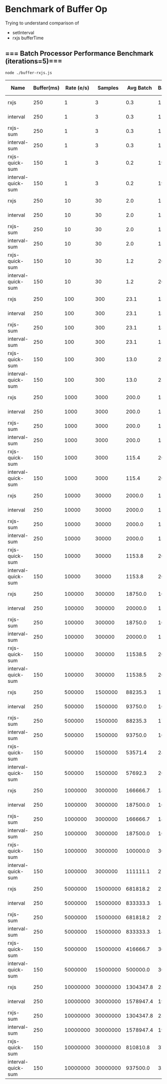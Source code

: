 
# Benchmark of Buffer Op

Trying to understand comparison of
- setInterval
- rxjs bufferTime


## === Batch Processor Performance Benchmark (iterations=5)=== 

```
node ./buffer-rxjs.js
```

| Name                   | Buffer(ms) | Rate (e/s) | Samples  | Avg Batch  | Batches | Items    | Time (ms±σ)     | CPU %(±σ) |
|-----------------------|------------|------------|----------|------------|----------|----------|-----------------|-----------|
| rxjs                   | 250        | 1          | 3        | 0.3        | 11       | 3        | 2003.8± 1.5    | 0.9±1.3   |
| interval               | 250        | 1          | 3        | 0.3        | 11       | 3        | 2003.5± 1.1    | 0.1±0.0   |
| rxjs-sum               | 250        | 1          | 3        | 0.3        | 11       | 3        | 2003.3± 0.8    | 0.2±0.0   |
| interval-sum           | 250        | 1          | 3        | 0.3        | 11       | 3        | 2003.7± 1.0    | 0.1±0.0   |
| rxjs-quick-sum         | 150        | 1          | 3        | 0.2        | 19       | 3        | 2105.3± 0.5    | 0.2±0.0   |
| interval-quick-sum     | 150        | 1          | 3        | 0.2        | 19       | 3        | 2104.7± 1.0    | 0.1±0.0   |
| rxjs                   | 250        | 10         | 30       | 2.0        | 15       | 30       | 3004.8± 1.5    | 0.3±0.0   |
| interval               | 250        | 10         | 30       | 2.0        | 15       | 30       | 3003.0± 1.5    | 0.2±0.0   |
| rxjs-sum               | 250        | 10         | 30       | 2.0        | 15       | 30       | 3003.7± 2.2    | 0.3±0.0   |
| interval-sum           | 250        | 10         | 30       | 2.0        | 15       | 30       | 3002.7± 1.1    | 0.4±0.3   |
| rxjs-quick-sum         | 150        | 10         | 30       | 1.2        | 26       | 30       | 3007.4± 1.4    | 0.3±0.0   |
| interval-quick-sum     | 150        | 10         | 30       | 1.2        | 26       | 30       | 3006.4± 1.4    | 0.2±0.0   |
| rxjs                   | 250        | 100        | 300      | 23.1       | 13       | 300      | 2502.9± 0.7    | 0.6±0.2   |
| interval               | 250        | 100        | 300      | 23.1       | 13       | 300      | 2502.4± 0.7    | 0.3±0.0   |
| rxjs-sum               | 250        | 100        | 300      | 23.1       | 13       | 300      | 2502.6± 0.6    | 0.4±0.2   |
| interval-sum           | 250        | 100        | 300      | 23.1       | 13       | 300      | 2502.2± 1.0    | 0.3±0.1   |
| rxjs-quick-sum         | 150        | 100        | 300      | 13.0       | 23       | 300      | 2554.7± 2.8    | 0.4±0.1   |
| interval-quick-sum     | 150        | 100        | 300      | 13.0       | 23       | 300      | 2552.8± 0.9    | 0.3±0.0   |
| rxjs                   | 250        | 1000       | 3000     | 200.0      | 15       | 3000     | 3003.5± 1.3    | 0.4±0.0   |
| interval               | 250        | 1000       | 3000     | 200.0      | 15       | 3000     | 3002.7± 1.4    | 0.3±0.0   |
| rxjs-sum               | 250        | 1000       | 3000     | 200.0      | 15       | 3000     | 3003.6± 1.5    | 0.4±0.0   |
| interval-sum           | 250        | 1000       | 3000     | 200.0      | 15       | 3000     | 3002.7± 1.7    | 0.2±0.0   |
| rxjs-quick-sum         | 150        | 1000       | 3000     | 115.4      | 26       | 3000     | 3006.0± 1.8    | 0.5±0.1   |
| interval-quick-sum     | 150        | 1000       | 3000     | 115.4      | 26       | 3000     | 3000.6± 0.9    | 0.3±0.0   |
| rxjs                   | 250        | 10000      | 30000    | 2000.0     | 15       | 30000    | 3003.7± 1.3    | 0.8±0.4   |
| interval               | 250        | 10000      | 30000    | 2000.0     | 15       | 30000    | 3002.3± 0.9    | 0.3±0.0   |
| rxjs-sum               | 250        | 10000      | 30000    | 2000.0     | 15       | 30000    | 3003.0± 1.7    | 0.7±0.2   |
| interval-sum           | 250        | 10000      | 30000    | 2000.0     | 15       | 30000    | 3001.4± 1.1    | 0.3±0.0   |
| rxjs-quick-sum         | 150        | 10000      | 30000    | 1153.8     | 26       | 30000    | 3004.8± 1.9    | 0.7±0.1   |
| interval-quick-sum     | 150        | 10000      | 30000    | 1153.8     | 26       | 30000    | 3003.4± 1.7    | 0.4±0.0   |
| rxjs                   | 250        | 100000     | 300000   | 18750.0    | 16       | 300000   | 3253.6± 0.8    | 3.1±0.4   |
| interval               | 250        | 100000     | 300000   | 20000.0    | 15       | 300000   | 3001.9± 0.6    | 0.9±0.2   |
| rxjs-sum               | 250        | 100000     | 300000   | 18750.0    | 16       | 300000   | 3256.2± 1.1    | 2.6±0.2   |
| interval-sum           | 250        | 100000     | 300000   | 20000.0    | 15       | 300000   | 3003.7± 1.7    | 0.9±0.1   |
| rxjs-quick-sum         | 150        | 100000     | 300000   | 11538.5    | 26       | 300000   | 3158.1± 2.3    | 2.5±0.1   |
| interval-quick-sum     | 150        | 100000     | 300000   | 11538.5    | 26       | 300000   | 3004.4± 1.9    | 0.5±0.0   |
| rxjs                   | 250        | 500000     | 1500000  | 88235.3    | 17       | 1500000  | 3504.4± 1.5    | 12.8±0.5  |
| interval               | 250        | 500000     | 1500000  | 93750.0    | 16       | 1500000  | 3253.9± 0.7    | 3.3±0.3   |
| rxjs-sum               | 250        | 500000     | 1500000  | 88235.3    | 17       | 1500000  | 3513.9± 5.3    | 13.0±0.6  |
| interval-sum           | 250        | 500000     | 1500000  | 93750.0    | 16       | 1500000  | 3253.9± 1.5    | 3.5±0.4   |
| rxjs-quick-sum         | 150        | 500000     | 1500000  | 53571.4    | 28       | 1500000  | 3315.0± 2.1    | 12.4±0.3  |
| interval-quick-sum     | 150        | 500000     | 1500000  | 57692.3    | 26       | 1500000  | 3154.8± 1.5    | 3.1±0.3   |
| rxjs                   | 250        | 1000000    | 3000000  | 166666.7   | 18       | 3000000  | 3762.5± 5.3    | 23.1±0.7  |
| interval               | 250        | 1000000    | 3000000  | 187500.0   | 16       | 3000000  | 3255.8± 1.9    | 6.5±0.3   |
| rxjs-sum               | 250        | 1000000    | 3000000  | 166666.7   | 18       | 3000000  | 3770.0± 3.6    | 22.8±0.2  |
| interval-sum           | 250        | 1000000    | 3000000  | 187500.0   | 16       | 3000000  | 3256.8± 1.4    | 6.9±0.3   |
| rxjs-quick-sum         | 150        | 1000000    | 3000000  | 100000.0   | 30       | 3000000  | 3665.6± 21.9   | 22.8±0.5  |
| interval-quick-sum     | 150        | 1000000    | 3000000  | 111111.1   | 27       | 3000000  | 3159.5± 1.2    | 6.6±0.2   |
| rxjs                   | 250        | 5000000    | 15000000 | 681818.2   | 22       | 15000000 | 4843.7± 16.5   | 42.3±0.4  |
| interval               | 250        | 5000000    | 15000000 | 833333.3   | 18       | 15000000 | 3763.6± 2.2    | 29.6±0.3  |
| rxjs-sum               | 250        | 5000000    | 15000000 | 681818.2   | 22       | 15000000 | 4878.8± 15.8   | 43.0±0.5  |
| interval-sum           | 250        | 5000000    | 15000000 | 833333.3   | 18       | 15000000 | 3766.3± 2.4    | 30.5±0.3  |
| rxjs-quick-sum         | 150        | 5000000    | 15000000 | 416666.7   | 36       | 15000000 | 4738.7± 33.6   | 43.4±0.3  |
| interval-quick-sum     | 150        | 5000000    | 15000000 | 500000.0   | 30       | 15000000 | 3619.1± 4.0    | 27.8±0.6  |
| rxjs                   | 250        | 10000000   | 30000000 | 1304347.8  | 23       | 30000000 | 5739.3± 47.9   | 52.2±0.6  |
| interval               | 250        | 10000000   | 30000000 | 1578947.4  | 19       | 30000000 | 4120.7± 81.1   | 36.3±0.7  |
| rxjs-sum               | 250        | 10000000   | 30000000 | 1304347.8  | 23       | 30000000 | 5709.6± 7.5    | 52.3±0.1  |
| interval-sum           | 250        | 10000000   | 30000000 | 1578947.4  | 19       | 30000000 | 4078.6± 27.8   | 37.0±0.5  |
| rxjs-quick-sum         | 150        | 10000000   | 30000000 | 810810.8   | 37       | 30000000 | 5748.3± 37.1   | 53.6±0.2  |
| interval-quick-sum     | 150        | 10000000   | 30000000 | 937500.0   | 32       | 30000000 | 4014.4± 8.1    | 37.8±0.8  |

